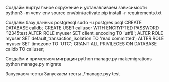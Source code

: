 
Создайм виртуальное окружение и устанавливаем зависимости 
python3 -m venv env
source env/bin/activate
pip install -r requirements.txt

Создаём базу данных postgresql 
sudo -u postgres psql
CREATE DATABASE calldb;
CREATE USER calluser WITH ENCRYPTED PASSWORD '12345test
ALTER ROLE myuser SET client_encoding TO 'utf8';
ALTER ROLE myuser SET default_transaction_isolation TO 'read committed';
ALTER ROLE myuser SET timezone TO 'UTC';
GRANT ALL PRIVILEGES ON DATABASE calldb TO calluser;

Создаём и применяем миграции
python manage.py makemigrations
python manage.py migrate

Запускаем тесты
Запускаем тесты ./manage.pyy test
